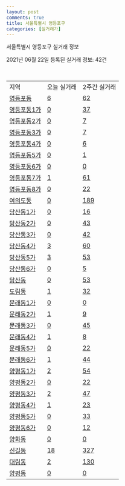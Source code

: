 ```yaml
---
layout: post
comments: true
title: 서울특별시 영등포구
categories: [실거래가]
---
```


서울특별시 영등포구 실거래 정보

2021년 06월 22일 등록된 실거래 정보: 42건

<script type="text/javascript">
  google.charts.load('current', {'packages':['corechart']});
  google.charts.setOnLoadCallback(drawChart);

  function drawChart() {
    var data = google.visualization.arrayToDataTable([['거래일', '매매', '전월세', '전매'], ['2021-02', 1, 21, 0], ['2021-03', 12, 137, 1], ['2021-04', 141, 309, 0], ['2021-05', 162, 436, 1], ['2021-06', 36, 215, 0]]);

    var options = {
      title: '최근 유형별 거래량 추이',
      legend: { position: 'bottom' }
    };

    var chart = new google.visualization.LineChart(document.getElementById('columnchart_material'));
    chart.draw(data, (options));
  }
</script>

<div id="columnchart_material" style="width: 450px; margin-left: -35px"></div>
<br>
<table class="sortable">
  <tr>
    <td>지역</td>
    <td>오늘 실거래</td>
    <td>2주간 실거래</td>
  </tr>

  
  <tr class="item">
    <td><a href="1156010100.html">영등포동</a></td>
    <td><a href="1156010100.html">6</a></td>
    <td><a href="1156010100.html">62</a></td>
  </tr>
    

  <tr class="item">
    <td><a href="1156010200.html">영등포동1가</a></td>
    <td><a href="1156010200.html">0</a></td>
    <td><a href="1156010200.html">37</a></td>
  </tr>
    

  <tr class="item">
    <td><a href="1156010300.html">영등포동2가</a></td>
    <td><a href="1156010300.html">0</a></td>
    <td><a href="1156010300.html">7</a></td>
  </tr>
    

  <tr class="item">
    <td><a href="1156010400.html">영등포동3가</a></td>
    <td><a href="1156010400.html">0</a></td>
    <td><a href="1156010400.html">7</a></td>
  </tr>
    

  <tr class="item">
    <td><a href="1156010500.html">영등포동4가</a></td>
    <td><a href="1156010500.html">0</a></td>
    <td><a href="1156010500.html">6</a></td>
  </tr>
    

  <tr class="item">
    <td><a href="1156010600.html">영등포동5가</a></td>
    <td><a href="1156010600.html">0</a></td>
    <td><a href="1156010600.html">1</a></td>
  </tr>
    

  <tr class="item">
    <td><a href="1156010700.html">영등포동6가</a></td>
    <td><a href="1156010700.html">0</a></td>
    <td><a href="1156010700.html">0</a></td>
  </tr>
    

  <tr class="item">
    <td><a href="1156010800.html">영등포동7가</a></td>
    <td><a href="1156010800.html">1</a></td>
    <td><a href="1156010800.html">61</a></td>
  </tr>
    

  <tr class="item">
    <td><a href="1156010900.html">영등포동8가</a></td>
    <td><a href="1156010900.html">0</a></td>
    <td><a href="1156010900.html">22</a></td>
  </tr>
    

  <tr class="item">
    <td><a href="1156011000.html">여의도동</a></td>
    <td><a href="1156011000.html">0</a></td>
    <td><a href="1156011000.html">189</a></td>
  </tr>
    

  <tr class="item">
    <td><a href="1156011100.html">당산동1가</a></td>
    <td><a href="1156011100.html">0</a></td>
    <td><a href="1156011100.html">16</a></td>
  </tr>
    

  <tr class="item">
    <td><a href="1156011200.html">당산동2가</a></td>
    <td><a href="1156011200.html">0</a></td>
    <td><a href="1156011200.html">43</a></td>
  </tr>
    

  <tr class="item">
    <td><a href="1156011300.html">당산동3가</a></td>
    <td><a href="1156011300.html">0</a></td>
    <td><a href="1156011300.html">42</a></td>
  </tr>
    

  <tr class="item">
    <td><a href="1156011400.html">당산동4가</a></td>
    <td><a href="1156011400.html">3</a></td>
    <td><a href="1156011400.html">60</a></td>
  </tr>
    

  <tr class="item">
    <td><a href="1156011500.html">당산동5가</a></td>
    <td><a href="1156011500.html">3</a></td>
    <td><a href="1156011500.html">53</a></td>
  </tr>
    

  <tr class="item">
    <td><a href="1156011600.html">당산동6가</a></td>
    <td><a href="1156011600.html">0</a></td>
    <td><a href="1156011600.html">5</a></td>
  </tr>
    

  <tr class="item">
    <td><a href="1156011700.html">당산동</a></td>
    <td><a href="1156011700.html">0</a></td>
    <td><a href="1156011700.html">53</a></td>
  </tr>
    

  <tr class="item">
    <td><a href="1156011800.html">도림동</a></td>
    <td><a href="1156011800.html">1</a></td>
    <td><a href="1156011800.html">32</a></td>
  </tr>
    

  <tr class="item">
    <td><a href="1156011900.html">문래동1가</a></td>
    <td><a href="1156011900.html">0</a></td>
    <td><a href="1156011900.html">0</a></td>
  </tr>
    

  <tr class="item">
    <td><a href="1156012000.html">문래동2가</a></td>
    <td><a href="1156012000.html">1</a></td>
    <td><a href="1156012000.html">9</a></td>
  </tr>
    

  <tr class="item">
    <td><a href="1156012100.html">문래동3가</a></td>
    <td><a href="1156012100.html">0</a></td>
    <td><a href="1156012100.html">45</a></td>
  </tr>
    

  <tr class="item">
    <td><a href="1156012200.html">문래동4가</a></td>
    <td><a href="1156012200.html">1</a></td>
    <td><a href="1156012200.html">8</a></td>
  </tr>
    

  <tr class="item">
    <td><a href="1156012300.html">문래동5가</a></td>
    <td><a href="1156012300.html">0</a></td>
    <td><a href="1156012300.html">22</a></td>
  </tr>
    

  <tr class="item">
    <td><a href="1156012400.html">문래동6가</a></td>
    <td><a href="1156012400.html">1</a></td>
    <td><a href="1156012400.html">44</a></td>
  </tr>
    

  <tr class="item">
    <td><a href="1156012500.html">양평동1가</a></td>
    <td><a href="1156012500.html">2</a></td>
    <td><a href="1156012500.html">54</a></td>
  </tr>
    

  <tr class="item">
    <td><a href="1156012600.html">양평동2가</a></td>
    <td><a href="1156012600.html">0</a></td>
    <td><a href="1156012600.html">22</a></td>
  </tr>
    

  <tr class="item">
    <td><a href="1156012700.html">양평동3가</a></td>
    <td><a href="1156012700.html">2</a></td>
    <td><a href="1156012700.html">47</a></td>
  </tr>
    

  <tr class="item">
    <td><a href="1156012800.html">양평동4가</a></td>
    <td><a href="1156012800.html">1</a></td>
    <td><a href="1156012800.html">23</a></td>
  </tr>
    

  <tr class="item">
    <td><a href="1156012900.html">양평동5가</a></td>
    <td><a href="1156012900.html">0</a></td>
    <td><a href="1156012900.html">33</a></td>
  </tr>
    

  <tr class="item">
    <td><a href="1156013000.html">양평동6가</a></td>
    <td><a href="1156013000.html">0</a></td>
    <td><a href="1156013000.html">12</a></td>
  </tr>
    

  <tr class="item">
    <td><a href="1156013100.html">양화동</a></td>
    <td><a href="1156013100.html">0</a></td>
    <td><a href="1156013100.html">0</a></td>
  </tr>
    

  <tr class="item">
    <td><a href="1156013200.html">신길동</a></td>
    <td><a href="1156013200.html">18</a></td>
    <td><a href="1156013200.html">327</a></td>
  </tr>
    

  <tr class="item">
    <td><a href="1156013300.html">대림동</a></td>
    <td><a href="1156013300.html">2</a></td>
    <td><a href="1156013300.html">130</a></td>
  </tr>
    

  <tr class="item">
    <td><a href="1156013400.html">양평동</a></td>
    <td><a href="1156013400.html">0</a></td>
    <td><a href="1156013400.html">0</a></td>
  </tr>
    


</table>


    